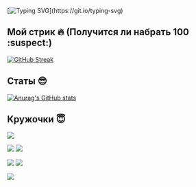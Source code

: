 [![Typing SVG](https://readme-typing-svg.demolab.com?font=Press+Start+2P&size=16&pause=1000&color=38F7AF&background=FFFFFF00&center=true&vCenter=true&width=1000&lines=%D0%9F%D1%80%D0%B8%D0%B2%D0%B5%D1%82!+%D0%9C%D0%B5%D0%BD%D1%8F+%D0%B7%D0%BE%D0%B2%D1%83%D1%82+%D0%98%D0%BB%D1%8C%D1%8F.)](https://git.io/typing-svg)

## Мой стрик :fire: (Получится ли набрать 100 :suspect:)

[![GitHub Streak](http://github-readme-streak-stats.herokuapp.com?user=L3GEND-AI&theme=dark&hide_border=true&locale=ru&card_width=1100&background=60%2C000000%2C2D929C&fire=34FFAD&ring=388E7F)](https://git.io/streak-stats)

## Статы :sunglasses:

[![Anurag's GitHub stats](https://github-readme-stats.vercel.app/api?username=L3GEND-AI&theme=tokyonight)](https://github.com/anuraghazra/github-readme-stats) 

## Кружочки :innocent:

![](http://github-profile-summary-cards.vercel.app/api/cards/profile-details?username=L3GEND-AI&theme=2077)

![](http://github-profile-summary-cards.vercel.app/api/cards/repos-per-language?username=L3GEND-AI&theme=2077) ![](https://github-profile-summary-cards.vercel.app/api/cards/repos-per-language?username=L3GEND-AI&theme=2077)

![](https://github-profile-summary-cards.vercel.app/api/cards/stats?username=L3GEND-AI&theme=2077) ![](https://github-profile-summary-cards.vercel.app/api/cards/productive-time?username=L3GEND-AI&theme=2077)


![](https://komarev.com/ghpvc/?username=L3GEND-AI)

<!---
L3GEND-AI/L3GEND-AI is a ✨ special ✨ repository because its `README.md` (this file) appears on your GitHub profile.
You can click the Preview link to take a look at your changes.
--->
